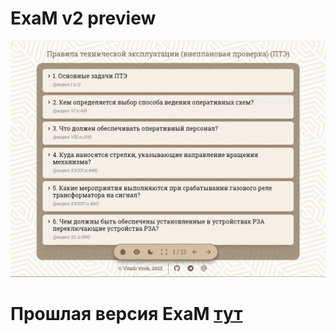 # ExaM v2 preview

![Preview](preview.png)

# Прошлая версия ExaM [тут](https://vovkvi.github.io/exam-old)
